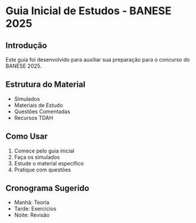 # Guia Inicial de Estudos - BANESE 2025

## Introdução
Este guia foi desenvolvido para auxiliar sua preparação para o concurso do BANESE 2025.

## Estrutura do Material
- Simulados
- Materiais de Estudo
- Questões Comentadas
- Recursos TDAH

## Como Usar
1. Comece pelo guia inicial
2. Faça os simulados
3. Estude o material específico
4. Pratique com questões

## Cronograma Sugerido
- Manhã: Teoria
- Tarde: Exercícios
- Noite: Revisão
